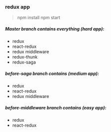 
### redux app
> npm install
> npm start

##### Master branch contains everything (hard app):
- redux 
- react-redux
- redux middleware
- redux-thunk
- redux-saga

##### before-saga branch contains (medium app):
- redux 
- react-redux 
- redux middleware

##### before-middleware branch contains (easy app):
- redux 
- react-redux 